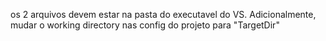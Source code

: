 os 2 arquivos devem estar na pasta do executavel do VS. Adicionalmente, mudar o working directory nas config do projeto para "TargetDir"